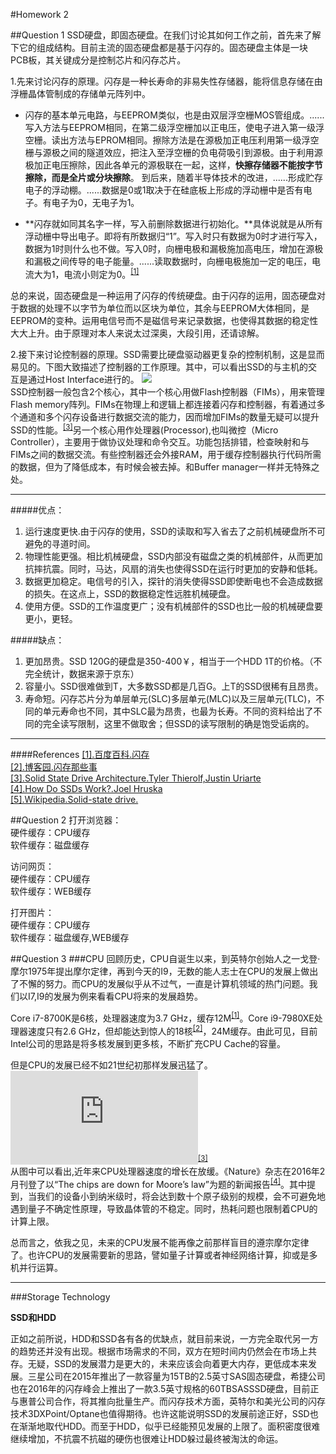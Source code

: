 #Homework 2

##Question 1
SSD硬盘，即固态硬盘。在我们讨论其如何工作之前，首先来了解下它的组成结构。目前主流的固态硬盘都是基于闪存的。固态硬盘主体是一块PCB板，其关键成分是控制芯片和闪存芯片。

1.先来讨论闪存的原理。闪存是一种长寿命的非易失性存储器，能将信息存储在由浮栅晶体管制成的存储单元阵列中。
>
- 闪存的基本单元电路，与EEPROM类似，也是由双层浮空栅MOS管组成。......写入方法与EEPROM相同，在第二级浮空栅加以正电压，使电子进入第一级浮空栅。读出方法与EPROM相同。擦除方法是在源极加正电压利用第一级浮空栅与源极之间的隧道效应，把注入至浮空栅的负电荷吸引到源极。由于利用源极加正电压擦除，因此各单元的源极联在一起，这样，**快擦存储器不能按字节擦除，而是全片或分块擦除**。 到后来，随着半导体技术的改进，......形成贮存电子的浮动棚。......数据是0或1取决于在硅底板上形成的浮动栅中是否有电子。有电子为0，无电子为1。
> 
- **闪存就如同其名字一样，写入前删除数据进行初始化。**具体说就是从所有浮动栅中导出电子。即将有所数据归“1”。写入时只有数据为0时才进行写入，数据为1时则什么也不做。写入0时，向栅电极和漏极施加高电压，增加在源极和漏极之间传导的电子能量。......读取数据时，向栅电极施加一定的电压，电流大为1，电流小则定为0。<sup>[[1]](https://baike.baidu.com/item/%E9%97%AA%E5%AD%98/108500?fr=aladdin)

总的来说，固态硬盘是一种运用了闪存的传统硬盘。由于闪存的运用，固态硬盘对于数据的处理不以字节为单位而以区块为单位，其余与EEPROM大体相同，是EEPROM的变种。运用电信号而不是磁信号来记录数据，也使得其数据的稳定性大大上升。由于原理对本人来说太过深奥，大段引用，还请谅解。

2.接下来讨论控制器的原理。SSD需要比硬盘驱动器更复杂的控制机制，这是显而易见的。下图大致描述了控制器的工作原理。其中，可以看出SSD的与主机的交互是通过Host Interface进行的。
![](http://images2017.cnblogs.com/blog/1247709/201710/1247709-20171002163459396-1720501779.jpg)<br>
SSD控制器一般包含2个核心，其中一个核心用做Flash控制器（FIMs），用来管理Flash memory阵列。FIMs在物理上和逻辑上都连接着闪存和控制器，有着通过多个通道和多个闪存设备进行数据交流的能力，因而增加FIMs的数量无疑可以提升SSD的性能。<sup>[[3]](http://meseec.ce.rit.edu/551-projects/fall2010/1-4.pdf)</sup>另一个核心用作处理器(Processor),也叫微控（Micro Controller），主要用于做协议处理和命令交互。功能包括排错，检查映射和与FIMs之间的数据交流。有些控制器还会外接RAM，用于缓存控制器执行代码所需的数据，但为了降低成本，有时候会被去掉。和Buffer manager一样并无特殊之处。



----------
#####优点：<br>
1. 运行速度更快.由于闪存的使用，SSD的读取和写入省去了之前机械硬盘所不可避免的寻道时间。
2. 物理性能更强。相比机械硬盘，SSD内部没有磁盘之类的机械部件，从而更加抗摔抗震。同时，马达，风扇的消失也使得SSD在运行时更加的安静和低耗。
3. 数据更加稳定。电信号的引入，探针的消失使得SSD即使断电也不会造成数据的损失。在这点上，SSD的数据稳定性远胜机械硬盘。
4. 使用方便。SSD的工作温度更广；没有机械部件的SSD也比一般的机械硬盘要更小，更轻。

#####缺点：<br>
1. 更加昂贵。SSD 120G的硬盘是350-400￥，相当于一个HDD 1T的价格。（不完全统计，数据来源于京东）
2. 容量小。SSD很难做到T，大多数SSD都是几百G。上T的SSD很稀有且昂贵。
3. 寿命短。闪存芯片分为单层单元(SLC)多层单元(MLC)以及三层单元(TLC)，不同的单元寿命也不同，其中SLC最为昂贵，也最为长寿。不同的资料给出了不同的完全读写限制，这里不做取舍；但SSD的读写限制的确是饱受诟病的。



----------
####References
[[1].百度百科.闪存](https://baike.baidu.com/item/%E9%97%AA%E5%AD%98/108500?fr=aladdin)<br>
[[2].博客园.闪存那些事](http://www.cnblogs.com/flashapplication/p/SSDBase.html)<br>
[[3].Solid State Drive Architecture.Tyler Thierolf,Justin Uriarte](http://meseec.ce.rit.edu/551-projects/fall2010/1-4.pdf)<br>
[[4].How Do SSDs Work?.Joel Hruska](https://www.extremetech.com/extreme/210492-extremetech-explains-how-do-ssds-work)<br>
[[5].Wikipedia.Solid-state drive.](https://en.wikipedia.org/wiki/Solid-state_drive)

##Question 2
打开浏览器：<br>硬件缓存：CPU缓存<br>软件缓存：磁盘缓存

访问网页：<br>硬件缓存：CPU缓存<br>软件缓存：WEB缓存

打开图片：<br>硬件缓存：CPU缓存<br>软件缓存：磁盘缓存,WEB缓存

##Question 3
###CPU
回顾历史，CPU自诞生以来，到英特尔创始人之一戈登·摩尔1975年提出摩尔定律，再到今天的I9，无数的能人志士在CPU的发展上做出了不懈的努力。而CPU的发展似乎从不过气，一直是计算机领域的热门问题。我们以I7,I9的发展为例来看看CPU将来的发展趋势。

Core i7-8700K是6核，处理器速度为3.7 GHz，缓存12M<sup>[[1]](https://ark.intel.com/products/126684)</sup>。Core i9-7980XE处理器速度只有2.6 GHz，但却能达到惊人的18核<sup>[[2]](https://ark.intel.com/products/126699)</sup>，24M缓存。由此可见，目前Intel公司的思路是将多核发展到更多核，不断扩充CPU Cache的容量。

但是CPU的发展已经不如21世纪初那样发展迅猛了。![](https://techtalk.pcpitstop.com/graph_lib/research/rc_cpu_avgcpu_pctype.php)<sup>[[3]](https://techtalk.pcpitstop.com/research-charts-cpu/)<br></sup>从图中可以看出,近年来CPU处理器速度的增长在放缓。《Nature》杂志在2016年2月刊登了以“The chips are down for Moore’s law”为题的新闻报告<sup>[[4]](http://www.nature.com/news/the-chips-are-down-for-moore-s-law-1.19338?WT.feed_name=subjects_information-technology)</sup>。其中提到，当我们的设备小到纳米级时，将会达到数十个原子级别的规模，会不可避免地遇到量子不确定性原理，导致晶体管的不稳定。同时，热耗问题也限制着CPU的计算上限。

总而言之，依我之见，未来的CPU发展不能再像之前那样盲目的遵宗摩尔定律了。也许CPU的发展需要新的思路，譬如量子计算或者神经网络计算，抑或是多机并行运算。

----------
###Storage Technology

 **SSD和HDD**

正如之前所说，HDD和SSD各有各的优缺点，就目前来说，一方完全取代另一方的趋势还并没有出现。根据市场需求的不同，双方在短时间内仍然会在市场上共存。无疑，SSD的发展潜力是更大的，未来应该会向着更大内存，更低成本来发展。三星公司在2015年推出了一款容量为15TB的2.5英寸SAS固态硬盘，希捷公司也在2016年的闪存峰会上推出了一款3.5英寸规格的60TBSASSSD硬盘，目前正与惠普公司合作，将其推向批量生产。而闪存技术方面，英特尔和美光公司的闪存技术3DXPoint/Optane也值得期待。也许这能说明SSD的发展前途正好，SSD也在渐渐地取代HDD。而至于HDD，似乎已经能预见发展的上限了。面积密度很难继续增加，不抗震不抗磁的硬伤也很难让HDD躲过最终被淘汰的命运。